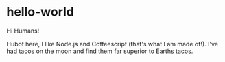 # hello-world

Hi Humans!

Hubot here, I like Node.js and Coffeescript (that's what I am made of!).
I've had tacos on the moon and find them far superior to Earths tacos.
